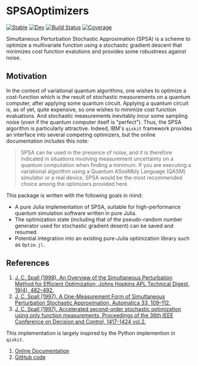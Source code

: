 # SPSAOptimizers

[![Stable](https://img.shields.io/badge/docs-stable-blue.svg)](https://kmsherbertvt.github.io/SPSAOptimizers.jl/stable/)
[![Dev](https://img.shields.io/badge/docs-dev-blue.svg)](https://kmsherbertvt.github.io/SPSAOptimizers.jl/dev/)
[![Build Status](https://github.com/kmsherbertvt/SPSAOptimizers.jl/actions/workflows/CI.yml/badge.svg?branch=main)](https://github.com/kmsherbertvt/SPSAOptimizers.jl/actions/workflows/CI.yml?query=branch%3Amain)
[![Coverage](https://codecov.io/gh/kmsherbertvt/SPSAOptimizers.jl/branch/main/graph/badge.svg)](https://codecov.io/gh/kmsherbertvt/SPSAOptimizers.jl)




Simultaneous Perturbation Stochastic Approximation (SPSA) is a scheme to optimize a multivariate function using a stochastic gradient descent that minimizes cost function evalutions and provides some robustness against noise.

## Motivation

In the context of variational quantum algorithms, one wishes to optimize a cost-function which is the result of stochastic measurements on a quantum computer, after applying some quantum circuit.
Applying a quantum circuit is, as of yet, quite expensive, so one wishes to minimize cost function evaluations.
And stochastic measurements inevitably incur some sampling noise (*even* if the quantum computer itself is "perfect").
Thus, the SPSA algorithm is particularly attractive.
Indeed, IBM's `qiskit` framework provides an interface into several competing optimizers, but the online documentation includes this note:

> SPSA can be used in the presence of noise, and it is therefore indicated in situations involving measurement uncertainty on a quantum computation when finding a minimum. If you are executing a variational algorithm using a Quantum ASseMbly Language (QASM) simulator or a real device, SPSA would be the most recommended choice among the optimizers provided here.

This package is written with the following goals in mind:
- A pure Julia implementation of SPSA, suitable for high-performance quantum simulation software written in pure Julia.
- The optimization state (including that of the pseudo-random number generator used for stochastic gradient desent) can be saved and resumed.
- Potential integration into an existing pure-Julia optimization library such as `Optim.jl`.



## References
1. [J. C. Spall (1998). An Overview of the Simultaneous Perturbation Method for Efficient Optimization, Johns Hopkins APL Technical Digest, 19(4), 482–492.](https://www.jhuapl.edu/SPSA/PDF-SPSA/Spall_An_Overview.PDF)
2. [J. C. Spall (1997). A One-Measurement Form of Simultaneous Perturbation Stochastic Approximation, Automatica 33, 109–112.](https://doi.org/10.1016/S0005-1098(96)00149-5)
3. [J. C. Spall (1997). Accelerated second-order stochastic optimization using only function measurements, Proceedings of the 36th IEEE Conference on Decision and Control, 1417-1424 vol.2.](https://ieeexplore.ieee.org/document/657661)

This implementation is largely inspired by the Python implemention in `qiskit`.
1. [Online Documentation](https://qiskit-community.github.io/qiskit-algorithms/stubs/qiskit_algorithms.optimizers.SPSA.html)
2. [GitHub code](https://github.com/qiskit-community/qiskit-algorithms/blob/main/qiskit_algorithms/optimizers/spsa.py)
